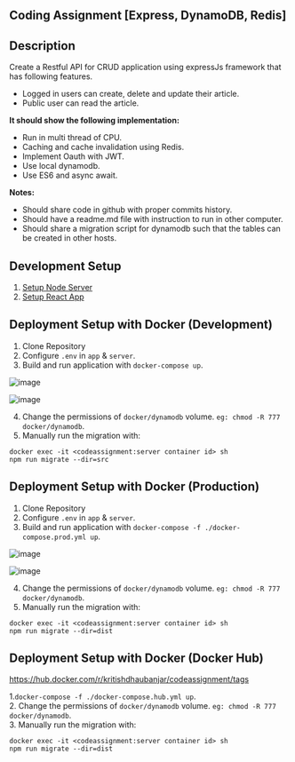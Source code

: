 ## Coding Assignment [Express, DynamoDB, Redis]

## Description
Create a Restful API for CRUD application using expressJs framework that has
following features.

- Logged in users can create, delete and update their article.
- Public user can read the article.

**It should show the following implementation:**

- Run in multi thread of CPU.
- Caching and cache invalidation using Redis.
- Implement Oauth with JWT.
- Use local dynamodb.
- Use ES6 and async await.

**Notes:**

- Should share code in github with proper commits history.
- Should have a readme.md file with instruction to run in other computer.
- Should share a migration script for dynamodb such that the tables can be created in other hosts.

## Development Setup
1. [Setup Node Server](server)
2. [Setup React App](app)

## Deployment Setup with Docker (Development)
1. Clone Repository
2. Configure `.env` in `app` & `server`.
3. Build and run application with `docker-compose up`.

![image](https://user-images.githubusercontent.com/25634165/125441365-4440d190-56c3-44af-86da-a49bc2645d10.png)

![image](https://user-images.githubusercontent.com/25634165/125441658-83541d9a-1d87-4ab8-a3f6-38c3a407f780.png)

4. Change the permissions of `docker/dynamodb` volume. `eg: chmod -R 777 docker/dynamodb`.
5. Manually run the migration with:
```
docker exec -it <codeassignment:server container id> sh
npm run migrate --dir=src
```

## Deployment Setup with Docker (Production)
1. Clone Repository
2. Configure `.env` in `app` & `server`.
3. Build and run application with `docker-compose -f ./docker-compose.prod.yml up`.

![image](https://user-images.githubusercontent.com/25634165/141159455-b46a923e-8b1e-43e4-a7b8-a3d806824674.png)

![image](https://user-images.githubusercontent.com/25634165/141159336-23831e59-fe9f-42c6-9d9b-c8a2faf8722e.png)

4. Change the permissions of `docker/dynamodb` volume. `eg: chmod -R 777 docker/dynamodb`.
5. Manually run the migration with:
```
docker exec -it <codeassignment:server container id> sh
npm run migrate --dir=dist
```

## Deployment Setup with Docker (Docker Hub)

https://hub.docker.com/r/kritishdhaubanjar/codeassignment/tags

1.`docker-compose -f ./docker-compose.hub.yml up`.\
2. Change the permissions of `docker/dynamodb` volume. `eg: chmod -R 777 docker/dynamodb`.\
3. Manually run the migration with:
```
docker exec -it <codeassignment:server container id> sh
npm run migrate --dir=dist
```
